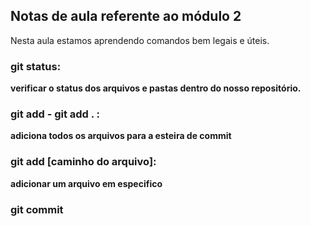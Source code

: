 ## Notas de aula referente ao módulo 2

Nesta aula estamos aprendendo comandos bem legais e úteis.


### git status:
**verificar o status dos arquivos e pastas dentro do nosso repositório.**

### git add - git add . :
**adiciona todos os arquivos para a esteira de commit**

### git add [caminho do arquivo]:
**adicionar um arquivo em especifico**

### git commit